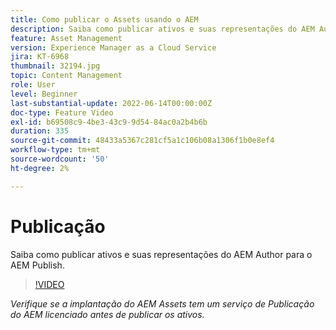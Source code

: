 ```yaml
---
title: Como publicar o Assets usando o AEM
description: Saiba como publicar ativos e suas representações do AEM Author para o AEM Publish.
feature: Asset Management
version: Experience Manager as a Cloud Service
jira: KT-6968
thumbnail: 32194.jpg
topic: Content Management
role: User
level: Beginner
last-substantial-update: 2022-06-14T00:00:00Z
doc-type: Feature Video
exl-id: b69508c9-4be3-43c9-9d54-84ac0a2b4b6b
duration: 335
source-git-commit: 48433a5367c281cf5a1c106b08a1306f1b0e8ef4
workflow-type: tm+mt
source-wordcount: '50'
ht-degree: 2%

---
```


# Publicação

Saiba como publicar ativos e suas representações do AEM Author para o AEM Publish.

>[!VIDEO](https://video.tv.adobe.com/v/330932?quality=12&learn=on)

_Verifique se a implantação do AEM Assets tem um serviço de Publicação do AEM licenciado antes de publicar os ativos._
